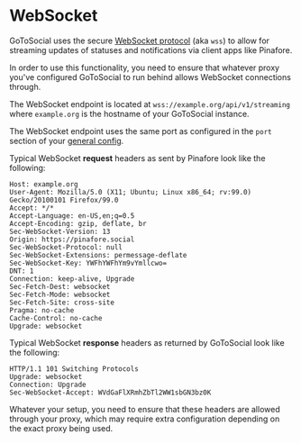 # WebSocket

GoToSocial uses the secure [WebSocket protocol](https://en.wikipedia.org/wiki/WebSocket) (aka `wss`) to allow for streaming updates of statuses and notifications via client apps like Pinafore.

In order to use this functionality, you need to ensure that whatever proxy you've configured GoToSocial to run behind allows WebSocket connections through.

The WebSocket endpoint is located at `wss://example.org/api/v1/streaming` where `example.org` is the hostname of your GoToSocial instance.

The WebSocket endpoint uses the same port as configured in the `port` section of your [general config](../configuration/general.md).

Typical WebSocket **request** headers as sent by Pinafore look like the following:

```text
Host: example.org
User-Agent: Mozilla/5.0 (X11; Ubuntu; Linux x86_64; rv:99.0) Gecko/20100101 Firefox/99.0
Accept: */*
Accept-Language: en-US,en;q=0.5
Accept-Encoding: gzip, deflate, br
Sec-WebSocket-Version: 13
Origin: https://pinafore.social
Sec-WebSocket-Protocol: null
Sec-WebSocket-Extensions: permessage-deflate
Sec-WebSocket-Key: YWFhYWFhYm9vYmllcwo=
DNT: 1
Connection: keep-alive, Upgrade
Sec-Fetch-Dest: websocket
Sec-Fetch-Mode: websocket
Sec-Fetch-Site: cross-site
Pragma: no-cache
Cache-Control: no-cache
Upgrade: websocket
```

Typical WebSocket **response** headers as returned by GoToSocial look like the following:

```text
HTTP/1.1 101 Switching Protocols
Upgrade: websocket
Connection: Upgrade
Sec-WebSocket-Accept: WVdGaFlXRmhZbTl2WW1sbGN3bz0K
```

Whatever your setup, you need to ensure that these headers are allowed through your proxy, which may require extra configuration depending on the exact proxy being used.
